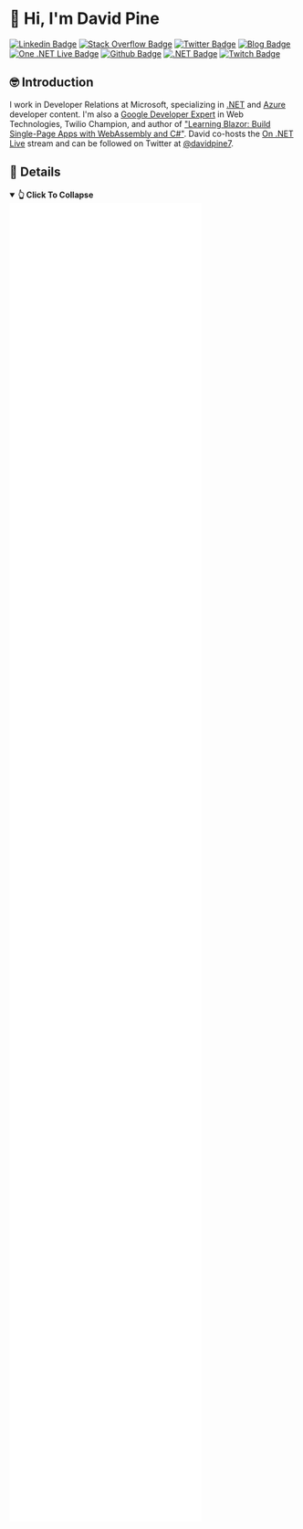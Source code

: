 # 👋 Hi, I'm David Pine

[![Linkedin Badge](https://img.shields.io/badge/-David%20Pine-blue?style=flat&logo=Linkedin&logoColor=white&link=https://www.linkedin.com/in/dpine/)](https://www.linkedin.com/in/dpine/)
[![Stack Overflow Badge](https://img.shields.io/badge/-David%20Pine-black?style=flat&logo=Stack%20Overflow&logoColor=orange&link=https://stackoverflow.com/users/2410379/david-pine)](https://stackoverflow.com/users/2410379/david-pine)
[![Twitter Badge](https://img.shields.io/badge/-@davidpine7-1da1f2?style=flat&logo=twitter&logoColor=white&link=https://twitter.com/davidpine7)](https://twitter.com/davidpine7)
[![Blog Badge](https://img.shields.io/badge/-Blog%20RSS-darkred?style=flat&logo=rss&logoColor=yellow&link=https://davidpine.net/index.xml)](https://davidpine.net/index.xml)
[![One .NET Live Badge](https://img.shields.io/badge/-On%20.NET%20Live-7014e8?style=flat&logo=youtube&logoColor=red&link=https://dotnet.microsoft.com/live/on-dotnet-live)](https://dotnet.microsoft.com/live/on-dotnet-live)
[![Github Badge](https://img.shields.io/badge/-IEvangelist-404040?style=flat&logo=github&logoColor=cyan&link=https://github.com/IEvangelist)](https://github.com/IEvangelist)
[![.NET Badge](https://img.shields.io/badge/-.NET-512BD4?style=flat&logo=c%20sharp&logoColor=white&link=https://dot.net)](https://dot.net)
[![Twitch Badge](https://img.shields.io/badge/-Visual%20Studio-9146ff?style=flat&logo=twitch&logoColor=white&link=https://www.twitch.tv/visualstudio)](https://www.twitch.tv/visualstudio)

## 🤓 Introduction

I work in Developer Relations at Microsoft, specializing in [.NET](https://docs.microsoft.com/dotnet) and [Azure](https://docs.microsoft.com/azure) developer content. I'm also a [Google Developer Expert](https://developers.google.com/community/experts/directory/profile/profile-david-pine) in Web Technologies, Twilio Champion, and author of ["Learning Blazor: Build Single-Page Apps with WebAssembly and C#"](https://bit.ly/learning-blazor). David co-hosts the [On .NET Live](https://dotnet.microsoft.com/live/on-dotnet-live) stream and can be followed on Twitter at [@davidpine7](https://twitter.com/davidpine7).

## 💜 Details

<details open>
  <summary><strong>👆 Click To Collapse</strong></summary>
<picture>
  <img src="/github-metrics.svg" alt="Metrics" style="display: inline-block; width: 35vw;">
</picture>
</details>  
